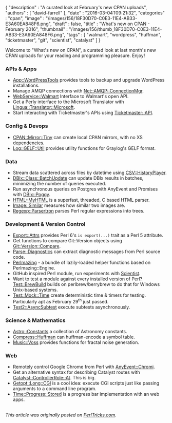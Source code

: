 {
   "description" : "A curated look at February's new CPAN uploads",
   "authors" : [
      "david-farrell"
   ],
   "date" : "2016-03-04T09:21:32",
   "categories" : "cpan",
   "image" : "/images/156/18F30D70-C0E3-11E4-AB33-E3A60EA848F6.png",
   "draft" : false,
   "title" : "What's new on CPAN - February 2016",
   "thumbnail" : "/images/156/thumb_18F30D70-C0E3-11E4-AB33-E3A60EA848F6.png",
   "tags" : [
      "walmart",
      "wordpress",
      "huffman",
      "ticketmaster",
      "git",
      "scientist",
      "catalyst"
   ]
}



Welcome to "What's new on CPAN", a curated look at last month's new CPAN uploads for your reading and programming pleasure. Enjoy!

### APIs & Apps
* [App::WordPressTools](https://metacpan.org/pod/wp_tools) provides tools to backup and upgrade WordPress installations.
* Manage AMQP connections with [Net::AMQP::ConnectionMgr](https://metacpan.org/pod/Net::AMQP::ConnectionMgr).
* [WebService::Walmart](https://metacpan.org/pod/WebService::Walmart) Interface to Walmart's open API.
* Get a Perly interface to the Microsoft Translator with [Lingua::Translator::Microsoft](https://metacpan.org/pod/Lingua::Translator::Microsoft).
* Start interacting with Ticketmaster's APIs using [Ticketmaster::API](https://metacpan.org/pod/Ticketmaster::API).


### Config & Devops
* [CPAN::Mirror::Tiny](https://metacpan.org/pod/CPAN::Mirror::Tiny) can create local CPAN mirrors, with no XS dependencies.
* [Log::GELF::Util](https://metacpan.org/pod/Log::GELF::Util) provides utility functions for Graylog's GELF format.


### Data
* Stream data scattered across files by datetime using [CSV::HistoryPlayer](https://metacpan.org/pod/CSV::HistoryPlayer).
* [DBIx::Class::BatchUpdate](https://metacpan.org/pod/DBIx::Class::BatchUpdate) can update DBIx results in batches, minimizing the number of queries executed.
* Run asynchronous queries on Postgres with AnyEvent and Promises with [DBIx::Poggy](https://metacpan.org/pod/DBIx::Poggy).
* [HTML::MyHTML](https://metacpan.org/pod/HTML::MyHTML) is a superfast, threaded, C based HTML parser.
* [Image::Similar](https://metacpan.org/pod/Image::Similar) measures how similar two images are.
* [Regexp::Parsertron](https://metacpan.org/pod/Regexp::Parsertron) parses Perl regular expressions into trees.


### Development & Version Control
* [Export::Attrs](https://metacpan.org/pod/Export::Attrs) provides Perl 6's `is export(...)` trait as a Perl 5 attribute.
* Get functions to compare Git::Version objects using [Git::Version::Compare](https://metacpan.org/pod/Git::Version::Compare).
* [Parse::Diagnostics](https://metacpan.org/pod/Parse::Diagnostics) can extract diagnostic messages from Perl source code.
* [Perlmazing](https://metacpan.org/pod/Perlmazing) - a bundle of lazily-loaded helper functions based on Perlmazing::Engine.
* GitHub inspired Perl module, run experiments with [Scientist](https://metacpan.org/pod/Scientist).
* Want to test a module against every installed version of Perl? [Test::BrewBuild](https://metacpan.org/pod/Test::BrewBuild) builds on perlbrew/berrybrew to do that for Windows Unix-based systems.
* [Test::Mock::Time](https://metacpan.org/pod/Test::Mock::Time) create deterministic time & timers for testing. Particularly apt as February 29<sup>th</sup> just passed.
* [Test2::AsyncSubtest](https://metacpan.org/pod/Test2::AsyncSubtest) execute subtests asynchronously.


### Science & Mathematics
* [Astro::Constants](https://metacpan.org/pod/Astro::Constants) a collection of Astronomy constants.
* [Compress::Huffman](https://metacpan.org/pod/Compress::Huffman) can huffman-encode a symbol table.
* [Music::Voss](https://metacpan.org/pod/Music::Voss) provides functions for fractal noise generation.


### Web
* Remotely control Google Chrome from Perl with [AnyEvent::Chromi](https://metacpan.org/pod/AnyEvent::Chromi).
* Get an alternative syntax for describing Catalyst routes with [Catalyst::ControllerRole::At](https://metacpan.org/pod/Catalyst::ControllerRole::At). This is big.
* [Getopt::Long::CGI](https://metacpan.org/pod/Getopt::Long::CGI) is a cool idea: execute CGI scripts just like passing arguments to a command line program.
* [Time::Progress::Stored](https://metacpan.org/pod/Time::Progress::Stored) is a progress bar implementation with an web apps.

\
*This article was originally posted on [PerlTricks.com](http://perltricks.com).*
